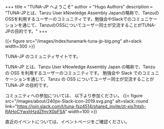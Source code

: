 +++
title = "TUNA-JP へようこそ"
author = "Hugo Authors"
description = "TUNA-JPとは、Tanzu User kNowledge Assembly Japanの略称で、TanzuのOSSを利用するユーザーのコミュニティです。勉強会やSlackでのコミュニケーションを通じて、TanzuのOSSについてユーザー同士が交流することがTUNA-JPの目的です。"
+++

{{< figure src="/images/index/tunamark-tuna-jp-big.png" alt=slack  width=300 >}}

TUNA-JP のコミュニティサイトです。

TUNA-JP とは、Tanzu User kNowledge Assembly Japan の略称で、Tanzu の OSS を利用するユーザーのコミュニティです。
勉強会や Slack でのコミュニケーションを通じて、Tanzu の OSS についてユーザー同士が交流することが TUNA-JP の目的です。

コミュニティへの参加については、
以下より参加ください。
{{< figure src="/images/about/240px-Slack-icon-2019.svg.png" alt=slack::round link="https://join.slack.com/t/tuna-fsz4514/shared_invite/zt-xis7ntsh-RAHoCYwxhHzdZfmrX0pFSA" width=100 >}}

直近のイベントについては、イベントページをご確認ください。
